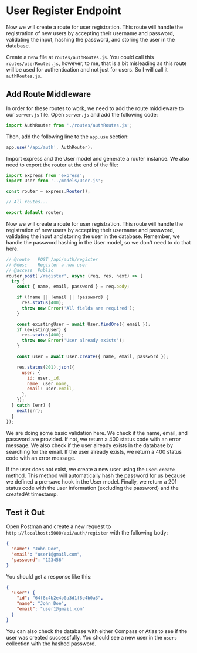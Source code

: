 # User Register Endpoint
Now we will create a route for user registration. This route will handle the registration of new users by accepting their username and password, validating the input, hashing the password, and storing the user in the database.

Create a new file at `routes/authRoutes.js`. You could call this `routes/userRoutes.js`, however, to me, that is a bit misleading as this route will be used for authentication and not just for users. So I will call it `authRoutes.js`.

## Add Route Middleware

In order for these routes to work, we need to add the route middleware to our `server.js` file. Open `server.js` and add the following code:

```javascript
import AuthRouter from './routes/authRoutes.js';
```

Then, add the following line to the `app.use` section:

```javascript
app.use('/api/auth', AuthRouter);
```

Import express and the User model and generate a router instance. We also need to export the router at the end of the file:

```javascript
import express from 'express';
import User from '../models/User.js';

const router = express.Router();

// All routes...

export default router;
```

Now we will create a route for user registration. This route will handle the registration of new users by accepting their username and password, validating the input and storing the user in the database. Remember, we handle the password hashing in the User model, so we don't need to do that here.

```javascript
// @route   POST /api/auth/register
// @desc    Register a new user
// @access  Public
router.post('/register', async (req, res, next) => {
  try {
    const { name, email, password } = req.body;

    if (!name || !email || !password) {
      res.status(400);
      throw new Error('All fields are required');
    }

    const existingUser = await User.findOne({ email });
    if (existingUser) {
      res.status(400);
      throw new Error('User already exists');
    }

    const user = await User.create({ name, email, password });

    res.status(201).json({
      user: {
        id: user._id,
        name: user.name,
        email: user.email,
      },
    });
  } catch (err) {
    next(err);
  }
});
```

We are doing some basic validation here. We check if the name, email, and password are provided. If not, we return a 400 status code with an error message. We also check if the user already exists in the database by searching for the email. If the user already exists, we return a 400 status code with an error message.

If the user does not exist, we create a new user using the `User.create` method. This method will automatically hash the password for us because we defined a pre-save hook in the User model. Finally, we return a 201 status code with the user information (excluding the password) and the createdAt timestamp.

## Test it Out

Open Postman and create a new request to `http://localhost:5000/api/auth/register` with the following body:

```json
{
  "name": "John Doe",
  "email": "user1@gmail.com",
  "password": "123456"
}
```

You should get a response like this:

```json
{
  "user": {
    "id": "64f8c4b2e4b0a3d1f8e4b0a3",
    "name": "John Doe",
    "email": "user1@gmail.com"
  }
}
```

You can also check the database with either Compass or Atlas to see if the user was created successfully. You should see a new user in the `users` collection with the hashed password.
